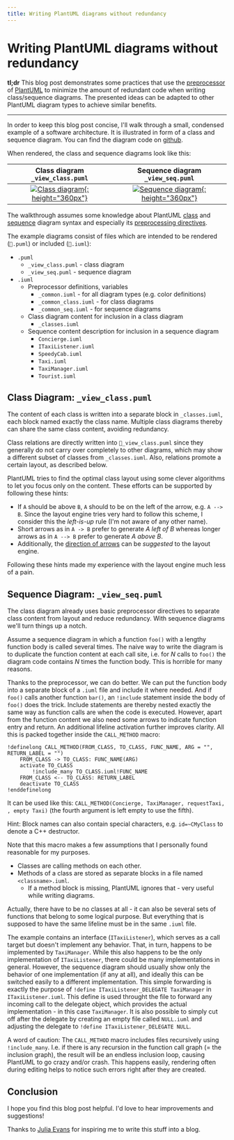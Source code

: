 ```yaml
---
title: Writing PlantUML diagrams without redundancy
---
```


# Writing PlantUML diagrams without redundancy

**tl;dr** This blog post demonstrates some practices that use the [preprocessor](http://plantuml.com/preprocessing) of [PlantUML](http://plantuml.com) to minimize the amount of redundant code when writing class/sequence diagrams. The presented ideas can be adapted to other PlantUML diagram types to achieve similar benefits.

-----

In order to keep this blog post concise, I'll walk through a small, condensed example of a software architecture. It is illustrated in form of a class and sequence diagram. You can find the diagram code on [github](https://github.com/zimtkeks/zimtkeks.github.io/tree/master/_posts/2019-03-08-plantuml-diagrams-without-redundancy/).

When rendered, the class and sequence diagrams look like this:

| Class diagram `_view_class.puml` | Sequence diagram `_view_seq.puml` |
|:-:|:-:|
| [![Class diagram](../../../../static/2019-03-08-plantuml-diagrams-without-redundancy/view_class.png){: height="360px"}](../../../../static/2019-03-08-plantuml-diagrams-without-redundancy/view_class.png) | [![Sequence diagram](../../../../static/2019-03-08-plantuml-diagrams-without-redundancy/view_seq.png){: height="360px"}](../../../../static/2019-03-08-plantuml-diagrams-without-redundancy/view_seq.png) |


The walkthrough assumes some knowledge about PlantUML [class](http://plantuml.com/class-diagram) and [sequence](http://plantuml.com/sequence-diagram) diagram syntax and especially its [preprocessing directives](http://plantuml.com/preprocessing).

The example diagrams consist of files which are intended to be rendered (`.puml`) or included (`.iuml`):
+ `.puml`
    + `_view_class.puml` - class diagram
    + `_view_seq.puml` - sequence diagram
+ `.iuml`
    + Preprocessor definitions, variables
        + `_common.iuml` - for all diagram types (e.g. color definitions)
        + `_common_class.iuml` - for class diagrams
        + `_common_seq.iuml` - for sequence diagrams
    + Class diagram content for inclusion in a class diagram
        + `_classes.iuml`
    + Sequence content description for inclusion in a sequence diagram
        + `Concierge.iuml`
        + `ITaxiListener.iuml`
        + `SpeedyCab.iuml`
        + `Taxi.iuml`
        + `TaxiManager.iuml`
        + `Tourist.iuml`


## Class Diagram: `_view_class.puml`

The content of each class is written into a separate block in `_classes.iuml`, each block named exactly the class name. Multiple class diagrams thereby can share the same class content, avoiding redundancy.

Class relations are directly written into `_view_class.puml` since they generally do not carry over completely to other diagrams, which may show a different subset of classes from `_classes.iuml`. Also, relations promote a certain layout, as described below.

PlantUML tries to find the optimal class layout using some clever algorithms to let you focus only on the content. These efforts can be supported by following these hints:
+ If `A` should be above `B`, `A` should to be on the left of the arrow, e.g. `A --> B`. Since the layout engine tries very hard to follow this scheme, I consider this the *left-is-up* rule (I'm not aware of any other name).
+ Short arrows as in `A -> B` prefer to generate *A left of B* whereas longer arrows as in `A --> B` prefer to generate *A above B*.
+ Additionally, the [direction of arrows](http://plantuml.com/component-diagram) can be *suggested* to the layout engine.

Following these hints made my experience with the layout engine much less of a pain.

## Sequence Diagram: `_view_seq.puml`

The class diagram already uses basic preprocessor directives to separate class content from layout and reduce redundancy. With sequence diagrams we'll turn things up a notch.

Assume a sequence diagram in which a function `foo()` with a lengthy function body is called several times. The naive way to write the diagram is to duplicate the function content at each call site, i.e. for *N* calls to `foo()` the diagram code contains *N* times the function body. This is horrible for many reasons.

Thanks to the preprocessor, we can do better. We can put the function body into a separate block of a `.iuml` file and include it where needed. And if `foo()` calls another function `bar()`, an `!include` statement inside the body of `foo()` does the trick. Include statements are thereby nested exactly the same way as function calls are when the code is executed.
However, apart from the function content we also need some arrows to indicate function entry and return. An additional lifeline activation further improves clarity. All this is packed together inside the `CALL_METHOD` macro:

```
!definelong CALL_METHOD(FROM_CLASS, TO_CLASS, FUNC_NAME, ARG = "", RETURN_LABEL = "")
    FROM_CLASS -> TO_CLASS: FUNC_NAME(ARG)
    activate TO_CLASS
        !include_many TO_CLASS.iuml!FUNC_NAME
    FROM_CLASS <-- TO_CLASS: RETURN_LABEL
    deactivate TO_CLASS
!enddefinelong
```

It can be used like this: `CALL_METHOD(Concierge, TaxiManager, requestTaxi, , empty Taxi)` (the fourth argument is left empty to use the fifth).

Hint: Block names can also contain special characters, e.g. `id=~CMyClass` to denote a C++ destructor.

Note that this macro makes a few assumptions that I personally found reasonable for my purposes.
+ Classes are calling methods on each other.
+ Methods of a class are stored as separate blocks in a file named `<classname>.iuml`.
    + If a method block is missing, PlantUML ignores that - very useful while writing diagrams.

Actually, there have to be no classes at all - it can also be several sets of functions that belong to some logical purpose. But everything that is supposed to have the same lifeline must be in the same `.iuml` file.

The example contains an interface (`ITaxiListener`), which serves as a call target but doesn't implement any behavior. That, in turn, happens to be implemented by `TaxiManager`. While this also happens to be the only implementation of `ITaxiListener`, there could be many implementations in general. However, the sequence diagram should usually show only the behavior of one implementation (if any at all), and ideally this can be switched easily to a different implementation.
This simple forwarding is exactly the purpose of `!define ITaxiListener_DELEGATE TaxiManager` in `ITaxiListener.iuml`. This define is used throught the file to forward any incoming call to the delegate object, which provides the actual implementation - in this case `TaxiManager`. It is also possible to simply cut off after the delegate by creating an empty file called `NULL.iuml` and adjusting the delegate to `!define ITaxiListener_DELEGATE NULL`.

A word of caution: The `CALL_METHOD` macro includes files recursively using `!include_many`. I.e. if there is any recursion in the function call graph (= the inclusion graph), the result will be an endless inclusion loop, causing PlantUML to go crazy and/or crash. This happens easily, rendering often during editing helps to notice such errors right after they are created.

## Conclusion

I hope you find this blog post helpful. I'd love to hear improvements and suggestions!

Thanks to [Julia Evans](http://jvns.ca) for inspiring me to write this stuff into a blog.
